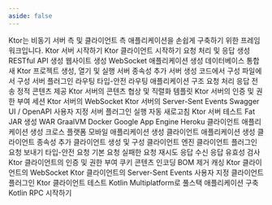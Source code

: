```yaml
---
aside: false
---
```

<topic xsi:noNamespaceSchemaLocation="https://resources.jetbrains.com/writerside/1.0/topic.v2.xsd"
       xmlns:xsi="http://www.w3.org/2001/XMLSchema-instance"
       title="환영합니다"
       id="welcome">
    <section-starting-page>
        <title>Ktor 문서</title>
        <description>
            Ktor는 비동기 서버 측 및 클라이언트 측 애플리케이션을 손쉽게 구축하기 위한 프레임워크입니다.
        </description>
        <spotlight>
            <card href="/ktor/server-create-a-new-project" summary="Ktor로 서버 애플리케이션을 생성, 실행 및 테스트하는 방법을 알아보세요.">
                Ktor 서버 시작하기
            </card>
            <card href="/ktor/client-create-new-application" summary="Ktor로 클라이언트 애플리케이션을 생성, 실행 및 테스트하는 방법을 알아보세요.">
                Ktor 클라이언트 시작하기
            </card>
        </spotlight>
        <primary>
            <title>Ktor 서버</title>
            <card href="/ktor/server-requests-and-responses" summary="작업 관리자 애플리케이션을 생성하여 Ktor에서 라우팅 및 요청이 어떻게 작동하는지 알아보세요.">
                요청 처리 및 응답 생성
            </card>
            <card href="/ktor/server-create-restful-apis" summary="Ktor로 RESTful API를 구축하는 방법을 알아보세요. 이 튜토리얼은 실제 예제를 통해 설정, 라우팅 및 테스트를 다룹니다.">RESTful API 생성</card>
            <card href="/ktor/server-create-website" summary="Ktor 및 Thymeleaf 템플릿을 사용하여 Kotlin으로 웹사이트를 구축하는 방법을 알아보세요.">웹사이트 생성</card>
            <card href="/ktor/server-create-websocket-application" summary="WebSocket의 강력한 기능을 활용하여 콘텐츠를 송수신하는 방법을 알아보세요.">
                WebSocket 애플리케이션 생성
            </card>
            <card href="/ktor/server-integrate-database" summary="Exposed SQL 라이브러리를 사용하여 Ktor 서비스를 데이터베이스 리포지토리에 연결하는 과정을 알아보세요.">데이터베이스 통합</card>
        </primary>
        <misc>
            <links narrow="true">
                <group>
                    <title>서버 구성</title>
                    <Links href="/ktor/server-create-a-new-project" summary="Ktor로 서버 애플리케이션을 열고, 실행하고, 테스트하는 방법을 알아보세요.">새 Ktor 프로젝트 생성, 열기 및 실행</Links>
                    <Links href="/ktor/server-dependencies" summary="기존 Gradle/Maven 프로젝트에 Ktor 서버 종속성을 추가하는 방법을 알아보세요.">서버 종속성 추가</Links>
                    <Links href="/ktor/server-create-and-configure" summary="애플리케이션 배포 요구사항에 따라 서버를 생성하는 방법을 알아보세요.">서버 생성</Links>
                    <Links href="/ktor/server-configuration-code" summary="코드에서 다양한 서버 매개변수를 구성하는 방법을 알아보세요.">코드에서 구성</Links>
                    <Links href="/ktor/server-configuration-file" summary="구성 파일에서 다양한 서버 매개변수를 구성하는 방법을 알아보세요.">파일에서 구성</Links>
                    <Links href="/ktor/server-plugins" summary="플러그인은 직렬화, 콘텐츠 인코딩, 압축 등과 같은 일반적인 기능을 제공합니다.">서버 플러그인</Links>
                </group>
                <group>
                    <title>라우팅</title>
                    <Links href="/ktor/server-routing" summary="라우팅은 서버 애플리케이션에서 수신 요청을 처리하기 위한 핵심 플러그인입니다.">라우팅</Links>
                    <Links href="/ktor/server-resources" summary="Resources 플러그인을 사용하면 타입-안전 라우팅을 구현할 수 있습니다.">타입-안전 라우팅</Links>
                    <Links href="/ktor/server-application-structure" summary="애플리케이션이 성장함에 따라 유지 관리할 수 있도록 애플리케이션을 구성하는 방법을 알아보세요.">애플리케이션 구조</Links>
                    <Links href="/ktor/server-requests" summary="경로 핸들러 내에서 수신 요청을 처리하는 방법을 알아보세요.">요청 처리</Links>
                    <Links href="/ktor/server-responses" summary="다양한 유형의 응답을 보내는 방법을 알아보세요.">응답 전송</Links>
                    <Links href="/ktor/server-static-content" summary="스타일시트, 스크립트, 이미지 등과 같은 정적 콘텐츠를 제공하는 방법을 알아보세요.">정적 콘텐츠 제공</Links>
                </group>
                <group>
                    <title>플러그인</title>
                    <Links href="/ktor/server-serialization" summary="ContentNegotiation 플러그인은 두 가지 주요 목적을 가집니다: 클라이언트와 서버 간의 미디어 타입 협상 및 특정 형식으로 콘텐츠 직렬화/역직렬화.">Ktor 서버의 콘텐츠 협상 및 직렬화</Links>
                    <Links href="/ktor/server-templating" summary="HTML/CSS 또는 JVM 템플릿 엔진으로 빌드된 뷰를 사용하는 방법을 알아보세요.">템플릿</Links>
                    <Links href="/ktor/server-auth" summary="Authentication 플러그인은 Ktor에서 인증 및 권한 부여를 처리합니다.">Ktor 서버의 인증 및 권한 부여</Links>
                    <Links href="/ktor/server-sessions" summary="Sessions 플러그인은 다른 HTTP 요청 간에 데이터를 유지하는 메커니즘을 제공합니다.">세션</Links>
                    <Links href="/ktor/server-websockets" summary="Websockets 플러그인을 사용하면 서버와 클라이언트 간에 다방향 통신 세션을 생성할 수 있습니다.">Ktor 서버의 WebSocket</Links>
                    <Links href="/ktor/server-server-sent-events" summary="SSE 플러그인을 사용하면 서버가 HTTP 연결을 통해 클라이언트에 이벤트 기반 업데이트를 보낼 수 있습니다.">Ktor 서버의 Server-Sent Events</Links>
                    <Links href="/ktor/server-swagger-ui" summary="SwaggerUI 플러그인을 사용하면 프로젝트에 대한 Swagger UI를 생성할 수 있습니다.">Swagger UI</Links> / <Links href="/ktor/server-openapi" summary="OpenAPI 플러그인을 사용하면 프로젝트에 대한 OpenAPI 문서를 생성할 수 있습니다.">OpenAPI</Links>
                    <Links href="/ktor/server-custom-plugins" summary="사용자 지정 플러그인을 생성하는 방법을 알아보세요.">사용자 지정 서버 플러그인</Links>
                </group>
                <group>
                    <title>실행, 디버그 및 테스트</title>
                    <Links href="/ktor/server-run" summary="서버 Ktor 애플리케이션을 실행하는 방법을 알아보세요.">실행</Links>
                    <Links href="/ktor/server-auto-reload" summary="코드 변경 시 애플리케이션 클래스를 다시 로드하는 자동 새로고침을 사용하는 방법을 알아보세요.">자동 새로고침</Links>
                    <Links href="/ktor/server-testing" summary="특수 테스트 엔진을 사용하여 서버 애플리케이션을 테스트하는 방법을 알아보세요.">Ktor 서버 테스트</Links>
                </group>
                <group>
                    <title>배포</title>
                    <Links href="/ktor/server-fatjar" summary="Ktor Gradle 플러그인을 사용하여 실행 가능한 Fat JAR를 생성하고 실행하는 방법을 알아보세요.">Fat JAR 생성</Links>
                    <Links href="/ktor/server-war" summary="WAR 아카이브를 사용하여 서블릿 컨테이너 내에서 Ktor 애플리케이션을 실행하고 배포하는 방법을 알아보세요.">WAR</Links>
                    <Links href="/ktor/graalvm" summary="다양한 플랫폼에서 네이티브 이미지에 GraalVM을 사용하는 방법을 알아보세요.">GraalVM</Links>
                    <Links href="/ktor/docker" summary="애플리케이션을 Docker 컨테이너에 배포하는 방법을 알아보세요.">Docker</Links>
                    <Links href="/ktor/google-app-engine" summary="Google App Engine 표준 환경에 프로젝트를 배포하는 방법을 알아보세요.">Google App Engine</Links>
                    <Links href="/ktor/heroku" summary="Ktor 애플리케이션을 Heroku에 준비하고 배포하는 방법을 알아보세요.">Heroku</Links>
                </group>
            </links>
            <cards>
                <title>Ktor 클라이언트</title>
                <card href="/ktor/client-create-new-application" summary="Ktor로 클라이언트 애플리케이션을 생성합니다.">
                    클라이언트 애플리케이션 생성
                </card>
                <card href="/ktor/client-create-multiplatform-application" summary="Kotlin Multiplatform Mobile 애플리케이션을 생성하고 Ktor 클라이언트를 사용하여 요청하고 응답을 받는 방법을 알아보세요.">
                    크로스 플랫폼 모바일 애플리케이션 생성
                </card>
            </cards>
            <links narrow="true">
                <group>
                    <title>클라이언트 설정</title>
                    <Links href="/ktor/client-create-new-application" summary="첫 번째 클라이언트 애플리케이션을 생성하여 요청을 보내고 응답을 받으세요.">클라이언트 애플리케이션 생성</Links>
                    <Links href="/ktor/client-dependencies" summary="기존 프로젝트에 클라이언트 종속성을 추가하는 방법을 알아보세요.">클라이언트 종속성 추가</Links>
                    <Links href="/ktor/client-create-and-configure" summary="Ktor 클라이언트를 생성하고 구성하는 방법을 알아보세요.">클라이언트 생성 및 구성</Links>
                    <Links href="/ktor/client-engines" summary="네트워크 요청을 처리하는 엔진에 대해 알아보세요.">클라이언트 엔진</Links>
                    <Links href="/ktor/client-plugins" summary="로깅, 직렬화, 권한 부여 등과 같은 일반적인 기능을 제공하는 플러그인에 대해 알아보세요.">클라이언트 플러그인</Links>
                </group>
                <group>
                    <title>요청</title>
                    <Links href="/ktor/client-requests" summary="요청을 만들고 다양한 요청 매개변수(요청 URL, HTTP 메서드, 헤더 및 요청 본문)를 지정하는 방법을 알아보세요.">요청 보내기</Links>
                    <Links href="/ktor/client-resources" summary="Resources 플러그인을 사용하여 타입-안전 요청을 만드는 방법을 알아보세요.">타입-안전 요청</Links>
                    <Links href="/ktor/client-default-request" summary="DefaultRequest 플러그인을 사용하면 모든 요청에 대한 기본 매개변수를 구성할 수 있습니다.">기본 요청</Links>
                    <Links href="/ktor/client-request-retry" summary="HttpRequestRetry 플러그인을 사용하면 실패한 요청에 대한 재시도 정책을 구성할 수 있습니다.">실패한 요청 재시도</Links>
                </group>
                <group>
                    <title>응답</title>
                    <Links href="/ktor/client-responses" summary="응답을 받고, 응답 본문을 가져오고, 응답 매개변수를 얻는 방법을 알아보세요.">응답 수신</Links>
                    <Links href="/ktor/client-response-validation" summary="상태 코드에 따라 응답의 유효성을 검사하는 방법을 알아보세요.">응답 유효성 검사</Links>
                </group>
                <group>
                    <title>플러그인</title>
                    <Links href="/ktor/client-auth" summary="Auth 플러그인은 클라이언트 애플리케이션에서 인증 및 권한 부여를 처리합니다.">Ktor 클라이언트의 인증 및 권한 부여</Links>
                    <Links href="/ktor/client-cookies" summary="HttpCookies 플러그인은 쿠키를 자동으로 처리하고 저장소에서 호출 간에 쿠키를 유지합니다.">쿠키</Links>
                    <Links href="/ktor/client-content-encoding" summary="ContentEncoding 플러그인을 사용하면 지정된 압축 알고리즘(예: 'gzip' 및 'deflate')을 활성화하고 해당 설정을 구성할 수 있습니다.">콘텐츠 인코딩</Links>
                    <Links href="/ktor/client-bom-remover" summary="BOMRemover 플러그인을 사용하면 응답 본문에서 BOM(Byte Order Mark)을 제거할 수 있습니다.">BOM 제거</Links>
                    <Links href="/ktor/client-caching" summary="HttpCache 플러그인을 사용하면 이전에 가져온 리소스를 메모리 또는 영구 캐시에 저장할 수 있습니다.">캐싱</Links>
                    <Links href="/ktor/client-websockets" summary="Websockets 플러그인을 사용하면 서버와 클라이언트 간에 다방향 통신 세션을 생성할 수 있습니다.">Ktor 클라이언트의 WebSocket</Links>
                    <Links href="/ktor/client-server-sent-events" summary="SSE 플러그인을 사용하면 클라이언트가 HTTP 연결을 통해 서버로부터 이벤트 기반 업데이트를 받을 수 있습니다.">Ktor 클라이언트의 Server-Sent Events</Links>
                    <Links href="/ktor/client-custom-plugins" summary="사용자 지정 클라이언트 플러그인을 생성하는 방법을 알아보세요.">사용자 지정 클라이언트 플러그인</Links>
                </group>
                <group>
                    <title>테스트</title>
                    <Links href="/ktor/client-testing" summary="MockEngine을 사용하여 HTTP 호출을 시뮬레이션함으로써 클라이언트를 테스트하는 방법을 알아보세요.">Ktor 클라이언트 테스트</Links>
                </group>
            </links>
            <cards>
                <title>통합</title>
                <card href="/ktor//ktor/full-stack-development-with-kotlin-multiplatform" summary="Kotlin 및 Ktor로 크로스 플랫폼 풀스택 애플리케이션을 개발하는 방법을 알아보세요.">Kotlin Multiplatform로 풀스택 애플리케이션 구축</card>
                <card href="/ktor//ktor/tutorial-first-steps-with-kotlin-rpc" summary="Kotlin RPC 및 Ktor로 첫 번째 애플리케이션을 생성하는 방법을 알아보세요.">Kotlin RPC 시작하기</card>
            </cards>
        </misc>
    </section-starting-page>
</topic>
